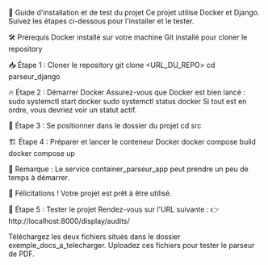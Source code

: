 🚀 Guide d'installation et de test du projet
Ce projet utilise Docker et Django. Suivez les étapes ci-dessous pour l'installer et le tester.

🛠️ Prérequis
Docker installé sur votre machine
Git installé pour cloner le repository

📥 Étape 1 : Cloner le repository
git clone <URL_DU_REPO>
cd parseur_django

🔥 Étape 2 : Démarrer Docker
Assurez-vous que Docker est bien lancé :
sudo systemctl start docker
sudo systemctl status docker
Si tout est en ordre, vous devriez voir un statut actif.

📂 Étape 3 : Se positionner dans le dossier du projet
cd src

🏗️ Étape 4 : Préparer et lancer le conteneur Docker
docker compose build
docker compose up

📌 Remarque : Le service container_parseur_app peut prendre un peu de temps à démarrer.

🎉 Félicitations ! Votre projet est prêt à être utilisé.

🧪 Étape 5 : Tester le projet
Rendez-vous sur l'URL suivante :
👉 http://localhost:8000/display/audits/

Téléchargez les deux fichiers situés dans le dossier exemple_docs_a_telecharger.
Uploadez ces fichiers pour tester le parseur de PDF.


